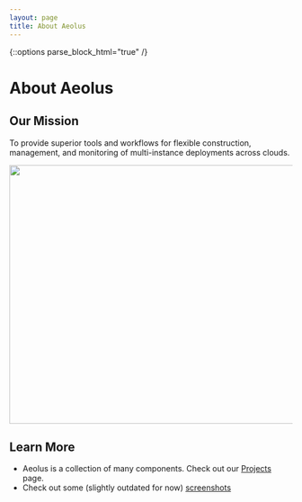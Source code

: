 ```yaml
---
layout: page
title: About Aeolus
---
```

{::options parse_block_html="true" /}

# About Aeolus

## Our Mission

To provide superior tools and workflows for flexible
construction, management, and monitoring of multi-instance deployments
across clouds.

<img src="/images/concept_aeolus_high_level.png" width="767" height="460" />

## Learn More

* Aeolus is a collection of many components. Check out our [Projects](/projects.html "Aeolus Projects") page.
* Check out some (slightly outdated for now) [screenshots](/screenshots.html "Aeolus Project Screenshots")

